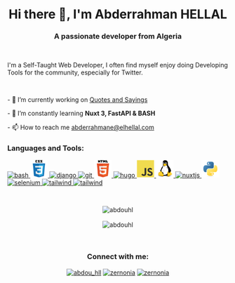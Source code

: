 <h1 align="center">Hi there 👋, I'm Abderrahman HELLAL</h1>
<h3 align="center">A passionate developer from Algeria</h3>
<br>

I'm a Self-Taught Web Developer, I often find myself enjoy doing Developing Tools for the community, especially for Twitter.

<br>


\- 🔭 I’m currently working on [Quotes and Sayings](https://quotesandsayings.net/)

\- 🌱 I’m constantly learning **Nuxt 3, FastAPI & BASH**

\- 📫 How to reach me [abderrahmane@elhellal.com](mailto:abderrahmane@elhellal.com)

<h3 align="left">Languages and Tools:</h3>
<p align="left"> <a href="https://www.gnu.org/software/bash/" target="_blank" rel="noreferrer"> <img src="https://www.vectorlogo.zone/logos/gnu_bash/gnu_bash-official.svg" alt="bash" width="40" height="40"/> </a> <a href="https://www.w3schools.com/css/" target="_blank" rel="noreferrer"> <img src="https://raw.githubusercontent.com/devicons/devicon/master/icons/css3/css3-original-wordmark.svg" alt="css3" width="40" height="40"/> </a> <a href="https://www.djangoproject.com/" target="_blank" rel="noreferrer"> <img src="https://cdn.worldvectorlogo.com/logos/django.svg" alt="django" width="40" height="40"/> </a> <a href="https://git-scm.com/" target="_blank" rel="noreferrer"> <img src="https://www.vectorlogo.zone/logos/git-scm/git-scm-icon.svg" alt="git" width="40" height="40"/> </a> <a href="https://www.w3.org/html/" target="_blank" rel="noreferrer"> <img src="https://raw.githubusercontent.com/devicons/devicon/master/icons/html5/html5-original-wordmark.svg" alt="html5" width="40" height="40"/> </a> <a href="https://gohugo.io/" target="_blank" rel="noreferrer"> <img src="https://api.iconify.design/logos-hugo.svg" alt="hugo" width="40" height="40"/> </a> <a href="https://developer.mozilla.org/en-US/docs/Web/JavaScript" target="_blank" rel="noreferrer"> <img src="https://raw.githubusercontent.com/devicons/devicon/master/icons/javascript/javascript-original.svg" alt="javascript" width="40" height="40"/> </a> <a href="https://www.linux.org/" target="_blank" rel="noreferrer"> <img src="https://raw.githubusercontent.com/devicons/devicon/master/icons/linux/linux-original.svg" alt="linux" width="40" height="40"/> </a> <a href="https://nuxtjs.org/" target="_blank" rel="noreferrer"> <img src="https://www.vectorlogo.zone/logos/nuxtjs/nuxtjs-icon.svg" alt="nuxtjs" width="40" height="40"/> </a> <a href="https://www.python.org" target="_blank" rel="noreferrer"> <img src="https://raw.githubusercontent.com/devicons/devicon/master/icons/python/python-original.svg" alt="python" width="40" height="40"/> </a> <a href="https://www.selenium.dev" target="_blank" rel="noreferrer"> <img src="https://raw.githubusercontent.com/detain/svg-logos/780f25886640cef088af994181646db2f6b1a3f8/svg/selenium-logo.svg" alt="selenium" width="40" height="40"/> </a> <a href="https://tailwindcss.com/" target="_blank" rel="noreferrer"> <img src="https://www.vectorlogo.zone/logos/tailwindcss/tailwindcss-icon.svg" alt="tailwind" width="40" height="40"/> </a> <a href="https://fastapi.tiangolo.com/" target="_blank" rel="noreferrer"> <img src="https://cdn.worldvectorlogo.com/logos/fastapi-1.svg" alt="tailwind" width="40" height="40"/> </a></p>

<br/>
<p align="center">
<img src="https://github-readme-stats.vercel.app/api?username=abdouhl&show_icons=true&locale=en&theme=dark" alt="abdouhl" />

<br>
<br>
 
<img src="https://github-readme-streak-stats.herokuapp.com/?user=abdouhl&theme=dark" alt="abdouhl" />
</p>

<br>

<h3 align="center">Connect with me:</h3>
<p align="center">
<a href="https://twitter.com/abdou_hll" target="blank"><img align="center" src="https://cdn.jsdelivr.net/npm/simple-icons@3.0.1/icons/twitter.svg" alt="abdou_hll" height="30" width="40" /></a>
<a href="https://linkedin.com/in/abderrahmane-hellal-8197771b8" target="blank"><img align="center" src="https://cdn.jsdelivr.net/npm/simple-icons@3.0.1/icons/linkedin.svg" alt="zernonia" height="30" width="40" /></a>
<a href="https://github.com/abdouhl" target="blank"><img align="center" src="https://cdn.jsdelivr.net/npm/simple-icons@3.13.0/icons/github.svg" alt="zernonia" height="30" width="40" /></a>
</p>
